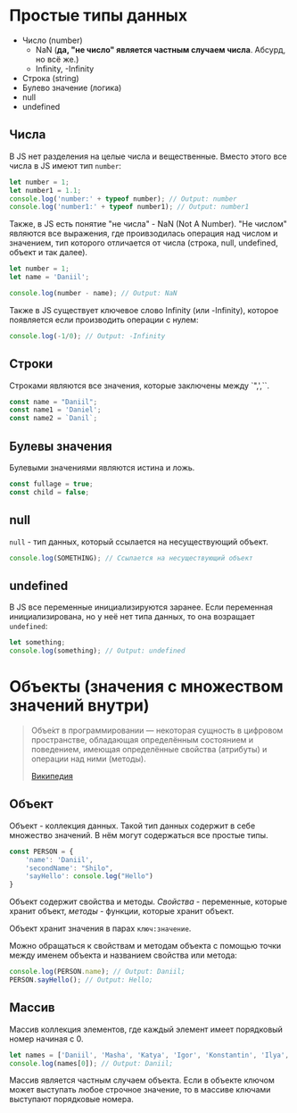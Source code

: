 # Простые типы данных
* Число (number)
    * NaN (**да, "не число" является частным случаем числа**. Абсурд, но всё же.)
    * Infinity, -Infinity
* Строка (string)
* Булево значение (логика)
* null
* undefined

## Числа
В JS нет разделения на целые числа и вещественные. Вместо этого все числа в JS имеют тип `number`:

```javascript
let number = 1;
let number1 = 1.1;
console.log('number:' + typeof number); // Output: number
console.log('number1:' + typeof number1); // Output: number1
```

Также, в JS есть понятие "не числа" - NaN (Not A Number). "Не числом" являются все выражения, где проивзодилась операция над числом и значением, тип которого отличается от числа (строка, null, undefined, объект и так далее).

```javascript
let number = 1;
let name = 'Daniil';

console.log(number - name); // Output: NaN
```

Также в JS существует ключевое слово Infinity (или -Infinity), которое появляется если производить операции с нулем:
```javascript
console.log(-1/0); // Output: -Infinity
```

## Строки
Строками являются все значения, которые заключены между `",',\``.
```javascript
const name = "Daniil";
const name1 = 'Daniel';
const name2 = `Danil`;
```

## Булевы значения
Булевыми значениями являются истина и ложь.

```javascript
const fullage = true;
const child = false;
```

## null
`null` - тип данных, который ссылается на несуществующий объект.

```javascript
console.log(SOMETHING); // Ссылается на несуществующий объект
```

## undefined
В JS все переменные инициализируются заранее. Если переменная инициализирована, но у неё нет типа данных, то она возращает `undefined`:
```javascript
let something;
console.log(something); // Output: undefined
```

# Объекты (значения с множеством значений внутри)
> Объе́кт в программировании — некоторая сущность в цифровом пространстве, обладающая определённым состоянием и поведением, имеющая определённые свойства (атрибуты) и операции над ними (методы).
> 
> [Википедия](https://ru.wikipedia.org/wiki/%D0%9E%D0%B1%D1%8A%D0%B5%D0%BA%D1%82_(%D0%BF%D1%80%D0%BE%D0%B3%D1%80%D0%B0%D0%BC%D0%BC%D0%B8%D1%80%D0%BE%D0%B2%D0%B0%D0%BD%D0%B8%D0%B5))

## Объект
Объект - коллекция данных. Такой тип данных содержит в себе множество значений. В нём могут содержаться все простые типы.

```javascript
const PERSON = {
    'name': 'Daniil',
    'secondName': "Shilo",
    'sayHello': console.log("Hello")
}
```

Объект содержит свойства и методы. *Свойства* - переменные, которые хранит объект, *методы* - функции, которые хранит объект.

Объект хранит значения в парах `ключ:значение`.

Можно обращаться к свойствам и методам объекта с помощью точки между именем объекта и названием свойства или метода:

```javascript
console.log(PERSON.name); // Output: Daniil;
PERSON.sayHello(); // Output: Hello;
```

## Массив
Массив коллекция элементов, где каждый элемент имеет порядковый номер начиная с 0.

```javascript
let names = ['Daniil', 'Masha', 'Katya', 'Igor', 'Konstantin', 'Ilya', 'Alexandra'];
console.log(names[0]); // Output: Daniil;
```

Массив является частным случаем объекта. Если в объекте ключом может выступать любое строчное значение, то в массиве ключами выступают порядковые номера.